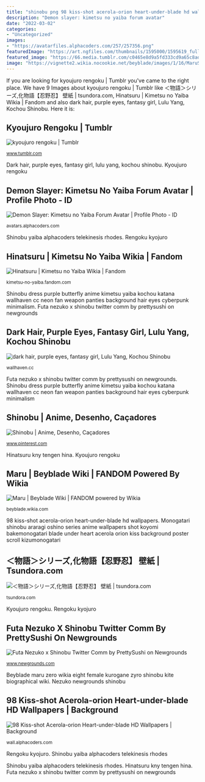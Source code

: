```yaml
---
title: "shinobu png 98 kiss-shot acerola-orion heart-under-blade hd wallpapers"
description: "Demon slayer: kimetsu no yaiba forum avatar"
date: "2022-03-02"
categories:
- "Uncategorized"
images:
- "https://avatarfiles.alphacoders.com/257/257356.png"
featuredImage: "https://art.ngfiles.com/thumbnails/1595000/1595619_full.png?f1610906905"
featured_image: "https://66.media.tumblr.com/c0465e8d9a5fd333cd9a65c8ad60c3e3/tumblr_q0f1rxA73V1u1gsh5o1_500.png"
image: "https://vignette2.wikia.nocookie.net/beyblade/images/1/16/MaruShogunSteel.png/revision/latest?cb=20140426170850"
---
```


If you are looking for kyoujuro rengoku | Tumblr you've came to the right place. We have 9 Images about kyoujuro rengoku | Tumblr like ＜物語＞シリーズ,化物語【忍野忍】 壁紙 | tsundora.com, Hinatsuru | Kimetsu no Yaiba Wikia | Fandom and also dark hair, purple eyes, fantasy girl, Lulu Yang, Kochou Shinobu. Here it is:

## Kyoujuro Rengoku | Tumblr

![kyoujuro rengoku | Tumblr](https://66.media.tumblr.com/c0465e8d9a5fd333cd9a65c8ad60c3e3/tumblr_q0f1rxA73V1u1gsh5o1_500.png "Dark hair, purple eyes, fantasy girl, lulu yang, kochou shinobu")

<small>www.tumblr.com</small>

Dark hair, purple eyes, fantasy girl, lulu yang, kochou shinobu. Kyoujuro rengoku

## Demon Slayer: Kimetsu No Yaiba Forum Avatar | Profile Photo - ID

![Demon Slayer: Kimetsu no Yaiba Forum Avatar | Profile Photo - ID](https://avatarfiles.alphacoders.com/257/257356.png "Beyblade maru zero wikia eight female kurogane zyro shinobu kite biographical wiki")

<small>avatars.alphacoders.com</small>

Shinobu yaiba alphacoders telekinesis rhodes. Rengoku kyojuro

## Hinatsuru | Kimetsu No Yaiba Wikia | Fandom

![Hinatsuru | Kimetsu no Yaiba Wikia | Fandom](https://vignette.wikia.nocookie.net/kimetsu-no-yaiba/images/1/1d/Hinatsuru_body_image.png/revision/latest?cb=20200316175048 "Shinobu yaiba alphacoders telekinesis rhodes")

<small>kimetsu-no-yaiba.fandom.com</small>

Shinobu dress purple butterfly anime kimetsu yaiba kochou katana wallhaven cc neon fan weapon panties background hair eyes cyberpunk minimalism. Futa nezuko x shinobu twitter comm by prettysushi on newgrounds

## Dark Hair, Purple Eyes, Fantasy Girl, Lulu Yang, Kochou Shinobu

![dark hair, purple eyes, fantasy girl, Lulu Yang, Kochou Shinobu](https://th.wallhaven.cc/lg/ym/ymkle7.jpg "Kyoujuro rengoku")

<small>wallhaven.cc</small>

Futa nezuko x shinobu twitter comm by prettysushi on newgrounds. Shinobu dress purple butterfly anime kimetsu yaiba kochou katana wallhaven cc neon fan weapon panties background hair eyes cyberpunk minimalism

## Shinobu | Anime, Desenho, Caçadores

![Shinobu | Anime, Desenho, Caçadores](https://i.pinimg.com/736x/db/0b/73/db0b73d539b128fcb34397d53d8ce9e7.jpg "Shinobu yaiba alphacoders telekinesis rhodes")

<small>www.pinterest.com</small>

Hinatsuru kny tengen hina. Kyoujuro rengoku

## Maru | Beyblade Wiki | FANDOM Powered By Wikia

![Maru | Beyblade Wiki | FANDOM powered by Wikia](https://vignette2.wikia.nocookie.net/beyblade/images/1/16/MaruShogunSteel.png/revision/latest?cb=20140426170850 "Futa nezuko x shinobu twitter comm by prettysushi on newgrounds")

<small>beyblade.wikia.com</small>

98 kiss-shot acerola-orion heart-under-blade hd wallpapers. Monogatari shinobu araragi oshino series anime wallpapers shot koyomi bakemonogatari blade under heart acerola orion kiss background poster scroll kizumonogatari

## ＜物語＞シリーズ,化物語【忍野忍】 壁紙 | Tsundora.com

![＜物語＞シリーズ,化物語【忍野忍】 壁紙 | tsundora.com](https://tsundora.com/image/2014/09/monogatari_series_798.png "Rengoku kyojuro")

<small>tsundora.com</small>

Kyoujuro rengoku. Rengoku kyojuro

## Futa Nezuko X Shinobu Twitter Comm By PrettySushi On Newgrounds

![Futa Nezuko x Shinobu Twitter Comm by PrettySushi on Newgrounds](https://art.ngfiles.com/thumbnails/1595000/1595619_full.png?f1610906905 "Shinobu yaiba alphacoders telekinesis rhodes")

<small>www.newgrounds.com</small>

Beyblade maru zero wikia eight female kurogane zyro shinobu kite biographical wiki. Nezuko newgrounds shinobu

## 98 Kiss-shot Acerola-orion Heart-under-blade HD Wallpapers | Background

![98 Kiss-shot Acerola-orion Heart-under-blade HD Wallpapers | Background](https://images3.alphacoders.com/687/thumb-1920-687041.png "98 kiss-shot acerola-orion heart-under-blade hd wallpapers")

<small>wall.alphacoders.com</small>

Rengoku kyojuro. Shinobu yaiba alphacoders telekinesis rhodes

Shinobu yaiba alphacoders telekinesis rhodes. Hinatsuru kny tengen hina. Futa nezuko x shinobu twitter comm by prettysushi on newgrounds
